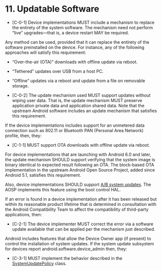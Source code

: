 # 11\. Updatable Software

*    [C-0-1] Device implementations MUST include a mechanism to replace the
entirety of the system software. The mechanism need not perform “live”
upgrades—that is, a device restart MAY be required.

Any method can be used, provided that it can replace the entirety of the
software preinstalled on the device. For instance, any of the following
approaches will satisfy this requirement:

*   “Over-the-air (OTA)” downloads with offline update via reboot.
*   “Tethered” updates over USB from a host PC.
*   “Offline” updates via a reboot and update from a file on removable storage.

*    [C-0-2] The update mechanism used MUST support updates without wiping user
data. That is, the update mechanism MUST preserve application private data and
application shared data. Note that the upstream Android software includes an
update mechanism that satisfies this requirement.

If the device implementations includes support for an unmetered data
connection such as 802.11 or Bluetooth PAN (Personal Area Network) profile,
then, they:

*    [C-1-1] MUST support OTA downloads with offline update via reboot.

For device implementations that are launching with Android 6.0 and
later, the update mechanism SHOULD support verifying that the system image is
binary identical to expected result following an OTA. The block-based OTA
implementation in the upstream Android Open Source Project, added since Android
5.1, satisfies this requirement.

Also, device implementations SHOULD support [A/B system updates](https://source.android.com/devices/tech/ota/ab_updates.html).
The AOSP implements this feature using the boot control HAL.

If an error is found in a device implementation after it has been released but
within its reasonable product lifetime that is determined in consultation with
the Android Compatibility Team to affect the compatibility of third-party
applications, then:

*    [C-2-1]  The device implementer MUST correct the error via a software
update available that can be applied per the mechanism just described.

Android includes features that allow the Device Owner app (if present) to
control the installation of system updates. If the system update subsystem
for devices report android.software.device_admin then, they:

*    [C-3-1]  MUST implement the behavior described in the [SystemUpdatePolicy](http://developer.android.com/reference/android/app/admin/SystemUpdatePolicy.html)
 class.
